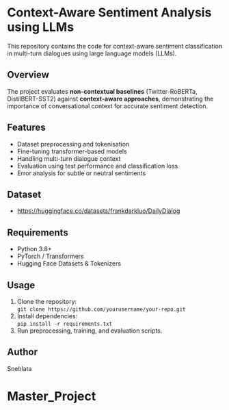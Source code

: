 # Context-Aware Sentiment Analysis using LLMs

This repository contains the code for context-aware sentiment classification in multi-turn dialogues using large language models (LLMs).

## Overview
The project evaluates **non-contextual baselines** (Twitter-RoBERTa, DistilBERT-SST2) against **context-aware approaches**, demonstrating the importance of conversational context for accurate sentiment detection.

## Features
- Dataset preprocessing and tokenisation
- Fine-tuning transformer-based models
- Handling multi-turn dialogue context
- Evaluation using test performance and classification loss
- Error analysis for subtle or neutral sentiments

## Dataset
- https://huggingface.co/datasets/frankdarkluo/DailyDialog

## Requirements
- Python 3.8+
- PyTorch / Transformers
- Hugging Face Datasets & Tokenizers

## Usage
1. Clone the repository:  
   `git clone https://github.com/yourusername/your-repo.git`
2. Install dependencies:  
   `pip install -r requirements.txt`
3. Run preprocessing, training, and evaluation scripts.

## Author
Snehlata
# Master_Project

